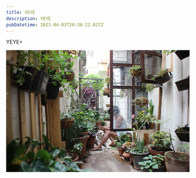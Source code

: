 ```yaml
---
title: YEYE
description: YEYE
pubDatetime: 2023-04-03T20:38:22.027Z
---
```

YEYE+

![](public/assets/png-test.png)
